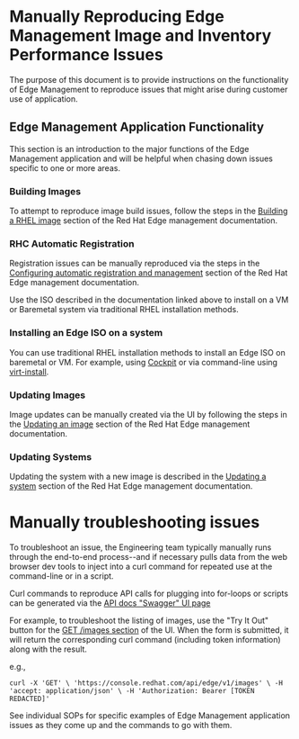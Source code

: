 # Manually Reproducing Edge Management Image and Inventory Performance Issues
The purpose of this document is to provide instructions on the functionality of Edge Management to reproduce issues that might arise during customer use of application.

## Edge Management Application Functionality
This section is an introduction to the major functions of the Edge Management application and will be helpful when chasing down issues specific to one or more areas.

### Building Images
To attempt to reproduce image build issues, follow the steps in the [Building a RHEL image](https://access.redhat.com/documentation/en-us/edge_management/2022/html/create_rhel_for_edge_images_and_configure_automated_management/proc-rhem-build-image) section of the Red Hat Edge management documentation.

### RHC Automatic Registration
Registration issues can be manually reproduced via the steps in the [Configuring automatic registration and management](https://access.redhat.com/documentation/en-us/edge_management/2022/html/create_rhel_for_edge_images_and_configure_automated_management/proc-rhem-auto-reg) section of the Red Hat Edge management documentation.

Use the ISO described in the documentation linked above to install on a VM or Baremetal system via traditional RHEL installation methods.

### Installing an Edge ISO on a system
You can use traditional RHEL installation methods to install an Edge ISO on baremetal or VM. For example, using [Cockpit](https://www.redhat.com/sysadmin/intro-cockpit) or via command-line using [virt-install](https://access.redhat.com/documentation/en-us/red_hat_enterprise_linux/9/html/configuring_and_managing_virtualization/index).

### Updating Images
Image updates can be manually created via the UI by following the steps in the [Updating an image](https://access.redhat.com/documentation/en-us/edge_management/2022/html/create_rhel_for_edge_images_and_configure_automated_management/proc-rhem-update-image) section of the Red Hat Edge management documentation.

### Updating Systems
Updating the system with a new image is described in the [Updating a system](https://access.redhat.com/documentation/en-us/edge_management/2022/html/create_rhel_for_edge_images_and_configure_automated_management/proc-rhem-update-system) section of the Red Hat Edge management documentation.

# Manually troubleshooting issues
To troubleshoot an issue, the Engineering team typically manually runs through the end-to-end process--and if necessary pulls data from the web browser dev tools to inject into a curl command for repeated use at the command-line or in a script.

Curl commands to reproduce API calls for plugging into for-loops or scripts can be generated via the [API docs "Swagger" UI page](https://console.redhat.com/docs/api/edge/v1)

For example, to troubleshoot the listing of images, use the "Try It Out" button for the [GET /images section](https://console.redhat.com/docs/api/edge/v1#operations-default-listImages) of the UI. When the form is submitted, it will return the corresponding curl command (including token information) along with the result.

e.g., 

`
curl -X 'GET' \
  'https://console.redhat.com/api/edge/v1/images' \
  -H 'accept: application/json' \
  -H 'Authorization: Bearer [TOKEN REDACTED]'
`

See individual SOPs for specific examples of Edge Management application issues as they come up and the commands to go with them.
